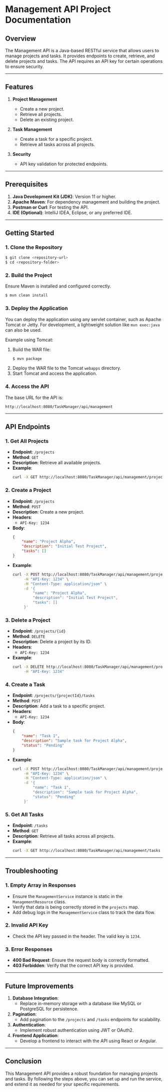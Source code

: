 # Management API Project Documentation

## Overview
The Management API is a Java-based RESTful service that allows users to manage projects and tasks. It provides endpoints to create, retrieve, and delete projects and tasks. The API requires an API key for certain operations to ensure security.

---

## Features
1. **Project Management**
   - Create a new project.
   - Retrieve all projects.
   - Delete an existing project.

2. **Task Management**
   - Create a task for a specific project.
   - Retrieve all tasks across all projects.

3. **Security**
   - API key validation for protected endpoints.

---

## Prerequisites
1. **Java Development Kit (JDK)**: Version 11 or higher.
2. **Apache Maven**: For dependency management and building the project.
3. **Postman or Curl**: For testing the API.
4. **IDE (Optional)**: IntelliJ IDEA, Eclipse, or any preferred IDE.

---

## Getting Started

### 1. Clone the Repository
```bash
$ git clone <repository-url>
$ cd <repository-folder>
```

### 2. Build the Project
Ensure Maven is installed and configured correctly.
```bash
$ mvn clean install
```

### 3. Deploy the Application
You can deploy the application using any servlet container, such as Apache Tomcat or Jetty. For development, a lightweight solution like `mvn exec:java` can also be used.

Example using Tomcat:
1. Build the WAR file:
   ```bash
   $ mvn package
   ```
2. Deploy the WAR file to the Tomcat `webapps` directory.
3. Start Tomcat and access the application.

### 4. Access the API
The base URL for the API is:
```
http://localhost:8080/TaskManager/api/management
```

---

## API Endpoints

### 1. **Get All Projects**
- **Endpoint**: `/projects`
- **Method**: `GET`
- **Description**: Retrieve all available projects.
- **Example**:
  ```bash
  curl -X GET http://localhost:8080/TaskManager/api/management/projects
  ```

### 2. **Create a Project**
- **Endpoint**: `/projects`
- **Method**: `POST`
- **Description**: Create a new project.
- **Headers**:
  - `API-Key: 1234`
- **Body**:
  ```json
  {
      "name": "Project Alpha",
      "description": "Initial Test Project",
      "tasks": []
  }
  ```
- **Example**:
  ```bash
  curl -X POST http://localhost:8080/TaskManager/api/management/projects \
       -H "API-Key: 1234" \
       -H "Content-Type: application/json" \
       -d '{
           "name": "Project Alpha",
           "description": "Initial Test Project",
           "tasks": []
       }'
  ```

### 3. **Delete a Project**
- **Endpoint**: `/projects/{id}`
- **Method**: `DELETE`
- **Description**: Delete a project by its ID.
- **Headers**:
  - `API-Key: 1234`
- **Example**:
  ```bash
  curl -X DELETE http://localhost:8080/TaskManager/api/management/projects/1 \
       -H "API-Key: 1234"
  ```

### 4. **Create a Task**
- **Endpoint**: `/projects/{projectId}/tasks`
- **Method**: `POST`
- **Description**: Add a task to a specific project.
- **Headers**:
  - `API-Key: 1234`
- **Body**:
  ```json
  {
      "name": "Task 1",
      "description": "Sample task for Project Alpha",
      "status": "Pending"
  }
  ```
- **Example**:
  ```bash
  curl -X POST http://localhost:8080/TaskManager/api/management/projects/1/tasks \
       -H "API-Key: 1234" \
       -H "Content-Type: application/json" \
       -d '{
           "name": "Task 1",
           "description": "Sample task for Project Alpha",
           "status": "Pending"
       }'
  ```

### 5. **Get All Tasks**
- **Endpoint**: `/tasks`
- **Method**: `GET`
- **Description**: Retrieve all tasks across all projects.
- **Example**:
  ```bash
  curl -X GET http://localhost:8080/TaskManager/api/management/tasks
  ```

---

## Troubleshooting

### 1. Empty Array in Responses
- Ensure the `ManagementService` instance is static in the `ManagementResource` class.
- Verify that data is being correctly stored in the `projects` map.
- Add debug logs in the `ManagementService` class to track the data flow.

### 2. Invalid API Key
- Check the API key passed in the header. The valid key is `1234`.

### 3. Error Responses
- **400 Bad Request**: Ensure the request body is correctly formatted.
- **403 Forbidden**: Verify that the correct API key is provided.

---

## Future Improvements
1. **Database Integration**:
   - Replace in-memory storage with a database like MySQL or PostgreSQL for persistence.
2. **Pagination**:
   - Add pagination to the `/projects` and `/tasks` endpoints for scalability.
3. **Authentication**:
   - Implement robust authentication using JWT or OAuth2.
4. **Frontend Application**:
   - Develop a frontend to interact with the API using React or Angular.

---

## Conclusion
This Management API provides a robust foundation for managing projects and tasks. By following the steps above, you can set up and run the service, and extend it as needed for your specific requirements.

